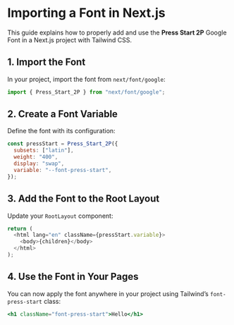 # Importing a Font in Next.js

This guide explains how to properly add and use the **Press Start 2P** Google Font in a Next.js project with Tailwind CSS.

## 1. Import the Font

In your project, import the font from `next/font/google`:

```javascript
import { Press_Start_2P } from "next/font/google";
```

## 2. Create a Font Variable

Define the font with its configuration:

```javascript
const pressStart = Press_Start_2P({
  subsets: ["latin"],
  weight: "400",
  display: "swap",
  variable: "--font-press-start",
});
```

## 3. Add the Font to the Root Layout

Update your `RootLayout` component:

```javascript
return (
  <html lang="en" className={pressStart.variable}>
    <body>{children}</body>
  </html>
);
```

## 4. Use the Font in Your Pages

You can now apply the font anywhere in your project using Tailwind’s `font-press-start` class:

```jsx
<h1 className="font-press-start">Hello</h1>
```

